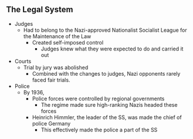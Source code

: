 ## The Legal System


- Judges
    - Had to belong to the Nazi-approved Nationalist Socialist League for the Maintenance of the Law
        - Created self-imposed control
            - Judges knew what they were expected to do and carried it out
- Courts
    - Trial by jury was abolished
        - Combined with the changes to judges, Nazi opponents rarely faced fair trials.
- Police
    - By 1936,
        - Police forces were controlled by regional governments
            - The regime made sure high-ranking Nazis headed these forces
        - Heinrich Himmler, the leader of the SS, was made the chief of police Germany
            - This effectively made the police a part of the SS

